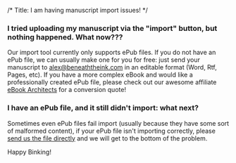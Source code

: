 /*
Title: I am having manuscript import issues!
*/

### I tried uploading my manuscript via the "import" button, but nothing happened. What now???

Our import tool currently only supports ePub files. If you do not have an ePub file, we can usually make one for you for free: just send your manuscript to alex@beneaththeink.com in an editable format (Word, Rtf, Pages, etc). If you have a more complex eBook and would like a professionally created ePub file, please check out our awesome affiliate [eBook Architects](https://ebookarchitects.com/concourse/get_started.php?refcode=beneaththeink) for a conversion quote!

### I have an ePub file, and it still didn't import: what next?

Sometimes even ePub files fail import (usually because they have some sort of malformed content), if your ePub file isn't importing correctly, please [send us the file directly](mailto:contact@beneaththeink.com) and we will get to the bottom of the problem.

Happy Binking! 
